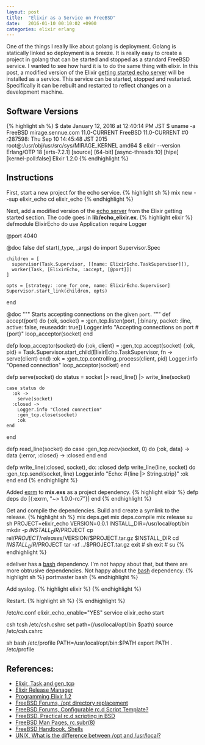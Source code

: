 ```yaml
---
layout: post
title:  "Elixir as a Service on FreeBSD"
date:   2016-01-10 00:10:02 +0900
categories: elixir erlang
---
```

One of the things I really like about golang is deployment.  Golang is statically linked so deployment is a breeze.
It is really easy to create a project in golang that can be started and stopped as a standard FreeBSD service.
I wanted to see how hard it is to do the same thing with elixir.  In this post, a modified version of the Elixir
[getting started echo server][elixir-gen-tcp] will be installed as a service.  This service can be started, stopped
and restarted.  Specifically it can be rebuilt and restarted to reflect changes on a development machine.

## Software Versions
{% highlight sh %}
$ date
January 12, 2016 at 12:40:14 PM JST
$ uname -a
FreeBSD mirage.sennue.com 11.0-CURRENT FreeBSD 11.0-CURRENT #0 r287598: Thu Sep 10 14:45:48 JST 2015     root@:/usr/obj/usr/src/sys/MIRAGE_KERNEL  amd64
$ elixir --version
Erlang/OTP 18 [erts-7.2.1] [source] [64-bit] [async-threads:10] [hipe] [kernel-poll:false]
Elixir 1.2.0
{% endhighlight %}

## Instructions
First, start a new project for the echo service.
{% highlight sh %}
mix new --sup elixir_echo
cd elixir_echo
{% endhighlight %}

Next, add a modified version of the [echo server][elixir-gen-tcp] from the Elixir getting started section.  The code goes in **lib/echo_elixir.ex**.
{% highlight elixir %}
defmodule ElixirEcho do
  use Application
  require Logger

  @port 4040

  @doc false
  def start(_type, _args) do
    import Supervisor.Spec

    children = [
      supervisor(Task.Supervisor, [[name: ElixirEcho.TaskSupervisor]]),
      worker(Task, [ElixirEcho, :accept, [@port]])
    ]

    opts = [strategy: :one_for_one, name: ElixirEcho.Supervisor]
    Supervisor.start_link(children, opts)
  end

  @doc """
  Starts accepting connections on the given `port`.
  """
  def accept(port) do
    {:ok, socket} = :gen_tcp.listen(port,
                      [:binary, packet: :line, active: false, reuseaddr: true])
    Logger.info "Accepting connections on port #{port}"
    loop_acceptor(socket)
  end

  defp loop_acceptor(socket) do
    {:ok, client} = :gen_tcp.accept(socket)
    {:ok, pid} = Task.Supervisor.start_child(ElixirEcho.TaskSupervisor, fn -> serve(client) end)
    :ok = :gen_tcp.controlling_process(client, pid)
    Logger.info "Opened connection"
    loop_acceptor(socket)
  end

  defp serve(socket) do
    status = socket
    |> read_line()
    |> write_line(socket)

    case status do
      :ok ->
        serve(socket)
      :closed ->
        Logger.info "Closed connection"
        :gen_tcp.close(socket)
        :ok
    end
  end

  defp read_line(socket) do
    case :gen_tcp.recv(socket, 0) do
      {:ok, data} ->
        data
      {:error, :closed} ->
        :closed
    end
  end

  defp write_line(:closed, socket), do: :closed
  defp write_line(line, socket) do
    :gen_tcp.send(socket, line)
    Logger.info "Echo: #{line |> String.strip}"
    :ok
  end
end
{% endhighlight %}

Added [exrm][elixir-exrm] to **mix.exs** as a project dependency.
{% highlight elixir %}
  defp deps do
    [{:exrm, "~> 1.0.0-rc7"}]
  end
{% endhighlight %}

Get and compile the dependencies.  Build and create a symlink to the release.
{% highlight sh %}
mix deps.get
mix deps.compile
mix release
su
sh
PROJECT=elixir_echo
VERSION=0.0.1
INSTALL_DIR=/usr/local/opt/bin
mkdir -p $INSTALL_DIR/$PROJECT
cp rel/$PROJECT/releases/$VERSION/$PROJECT.tar.gz $INSTALL_DIR
cd $INSTALL_DIR/$PROJECT
tar -xf ../$PROJECT.tar.gz
exit # sh
exit # su
{% endhighlight %}

edeliver has a [bash][man-bash] dependency.  I'm not happy about that, but there are more obtrusive dependencies.
Not happy about the [bash][man-bash] dependency.
{% highlight sh %}
portmaster bash
{% endhighlight %}

Add syslog.
{% highlight elixir %}
{% endhighlight %}

Restart.
{% highlight sh %}
{% endhighlight %}

/etc/rc.conf
elixir_echo_enable="YES"
service elixir_echo start

csh tcsh
/etc/csh.cshrc
set path=(/usr/local/opt/bin $path)
source /etc/csh.cshrc

sh bash
/etc/profile
PATH=/usr/local/opt/bin:$PATH
export PATH
. /etc/profile


## References:
- [Elixir, Task and gen_tcp][elixir-gen-tcp]
- [Elixir Release Manager][elixir-exrm]
- [Programming Elixir 1.2][elixir-book]
- [FreeBSD Forums, /opt directory replacement][freebsd-opt]
- [FreeBSD Forums, Configurable rc.d Script Template?][freebsd-rc-template]
- [FreeBSD, Practical rc.d scripting in BSD][freebsd-rc]
- [FreeBSD Man Pages, rc.subr(8)][freebsd-rc-subr]
- [FreeBSD Handbook, Shells][freebsd-shells]
- [UNIX, What is the difference between /opt and /usr/local?][unix-opt]

[elixir-gen-tcp]:      http://elixir-lang.org/getting-started/mix-otp/task-and-gen-tcp.html
[elixir-exrm]:         https://github.com/bitwalker/exrm
[elixir-edeliver]:     https://github.com/boldpoker/edeliver
[elixir-book]:         https://pragprog.com/book/elixir12/programming-elixir-1-2
[man-bash]:            https://www.freebsd.org/cgi/man.cgi?query=bash&sektion=1&apropos=0&manpath=Red+Hat+Linux%2Fi386+9
[freebsd-opt]:         https://forums.freebsd.org/threads/opt-directory-replacement.12614/
[freebsd-rc]:          https://www.freebsd.org/doc/en/articles/rc-scripting/index.html
[freebsd-rc-subr]:     https://www.freebsd.org/cgi/man.cgi?query=rc.subr&sektion=8
[freebsd-rc-template]: https://forums.freebsd.org/threads/configurable-rc-d-script-template.53308/
[freebsd-shells]:      https://www.freebsd.org/doc/handbook/shells.html
[unix-opt]:            http://unix.stackexchange.com/questions/11544/what-is-the-difference-between-opt-and-usr-local

